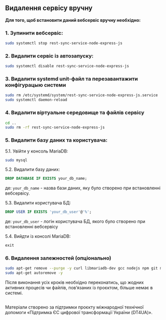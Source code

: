 ## Видалення cервісу вручну

**Для того, щоб встановити даний вебсервіс вручну необхідно:**

### 1. Зупинити вебсервіс:

```bash
sudo systemctl stop rest-sync-service-node-express-js
```

### 2. Видалити сервіс із автозапуску:

```bash
sudo systemctl disable rest-sync-service-node-express-js
```

### 3. Видалити systemd unit-файл та перезавантажити конфігурацыю системи
```bash
sudo rm /etc/systemd/system/rest-sync-service-node-express-js.service
sudo systemctl daemon-reload
```

### 4. Видалити віртуальне середовище та файлів сервісу
```bash
cd ..
sudo rm -rf rest-sync-service-node-express-js
```

### 5. Видалити базу даних та користувача:
5.1.	Увійти у консоль MariaDB:
```bash
sudo mysql
```
5.2.	Видалити базу даних:
```sql
DROP DATABASE IF EXISTS your_db_name;
```
де: `your_db_name` - назва бази даних, яку було створено при встановленні вебсервісу.

5.3.	Видалити користувача БД:
```sql
DROP USER IF EXISTS 'your_db_user'@'%';
```
де: `your_db_user` - логін користувача БД, якого було створено при встановленні вебсервісу

5.4.	Вийдти із консолі MariaDB:
```sql
exit
```

### 6. Видалення залежностей (опціонально)
```bash
sudo apt-get remove --purge -y curl libmariadb-dev gcc nodejs npm git mariadb-server
sudo apt-get autoremove -y
```

Після виконання усіх кроків необхідно переконатись, що жодних активних процесів чи файлів, пов’язаних із проєктом, більше немає в системі.

##
Матеріали створено за підтримки проєкту міжнародної технічної допомоги «Підтримка ЄС цифрової трансформації України (DT4UA)».

